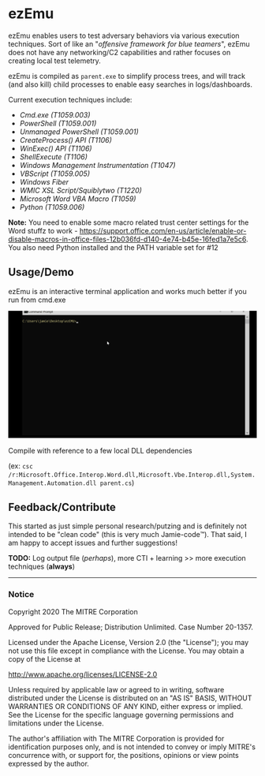 # ezEmu

ezEmu enables users to test adversary behaviors via various execution techniques. Sort of like an "*offensive framework for blue teamers*", ezEmu does not have any networking/C2 capabilities and rather focuses on creating local test telemetry.

ezEmu is compiled as `parent.exe` to simplify process trees, and will track (and also kill) child processes to enable easy searches in logs/dashboards.

Current execution techniques include:

- *Cmd.exe (T1059.003)*
- *PowerShell (T1059.001)*
- *Unmanaged PowerShell (T1059.001)*
- *CreateProcess() API (T1106)*
- *WinExec() API (T1106)*
- *ShellExecute (T1106)*
- *Windows Management Instrumentation (T1047)*
- *VBScript (T1059.005)*
- *Windows Fiber*
- *WMIC XSL Script/Squiblytwo (T1220)*
- *Microsoft Word VBA Macro (T1059)*
- *Python (T1059.006)*

**Note:** You need to enable some macro related trust center settings for the Word stuffz to work - https://support.office.com/en-us/article/enable-or-disable-macros-in-office-files-12b036fd-d140-4e74-b45e-16fed1a7e5c6. You also need Python installed and the PATH variable set for #12

## Usage/Demo

ezEmu is an interactive terminal application and works much better if you run from cmd.exe

![ezEmu Demo](ezEmu.gif)

Compile with reference to a few local DLL dependencies

(ex: `csc /r:Microsoft.Office.Interop.Word.dll,Microsoft.Vbe.Interop.dll,System.Management.Automation.dll parent.cs`)

## Feedback/Contribute

This started as just simple personal research/putzing and is definitely not intended to be "clean code" (this is very much Jamie-code™️). That said, I am happy to accept issues and further suggestions!

**TODO:** Log output file (*perhaps*), more CTI + learning >> more execution techniques (**always**)

____


### Notice 

Copyright 2020 The MITRE Corporation

Approved for Public Release; Distribution Unlimited. Case Number 20-1357.

Licensed under the Apache License, Version 2.0 (the "License");
you may not use this file except in compliance with the License.
You may obtain a copy of the License at

   http://www.apache.org/licenses/LICENSE-2.0

Unless required by applicable law or agreed to in writing, software
distributed under the License is distributed on an "AS IS" BASIS,
WITHOUT WARRANTIES OR CONDITIONS OF ANY KIND, either express or implied.
See the License for the specific language governing permissions and
limitations under the License.

The author's affiliation with The MITRE Corporation is provided for identification purposes only, and is not intended to convey or imply MITRE's concurrence with, or support for, the positions, opinions or view points expressed by the author.
